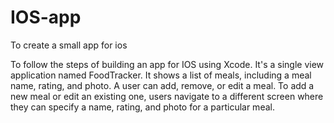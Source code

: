 # IOS-app
To create a small app for ios

To follow the steps of building an app for IOS using Xcode. It's a single view application named FoodTracker. It shows a list of meals, including a meal name, rating, and photo. A user can add, remove, or edit a meal. To add a new meal or edit an existing one, users navigate to a different screen where they can specify a name, rating, and photo for a particular meal.

